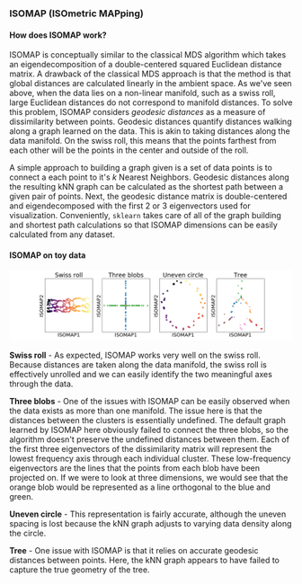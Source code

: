 ### ISOMAP (ISOmetric MAPping)

#### How does ISOMAP work?

ISOMAP is conceptually similar to the classical MDS algorithm which takes an eigendecomposition of a double-centered squared Euclidean distance matrix. A drawback of the classical MDS approach is that the method is that global distances are calculated linearly in the ambient space. As we've seen above, when the data lies on a non-linear manifold, such as a swiss roll, large Euclidean distances do not correspond to manifold distances. To solve this problem, ISOMAP considers *geodesic distances* as a measure of dissimilarity between points. Geodesic distances quantify distances walking along a graph learned on the data. This is akin to taking distances along the data manifold. On the swiss roll, this means that the points farthest from each other will be the points in the center and outside of the roll.

A simple approach to building a graph given is a set of data points is to connect a each point to it's *k* Nearest Neighbors. Geodesic distances along the resulting kNN graph can be calculated as the shortest path between a given pair of points. Next, the geodesic distance matrix is double-centered and eigendecomposed with the first 2 or 3 eigenvectors used for visualization. Conveniently, `sklearn` takes care of all of the graph building and shortest path calculations so that ISOMAP dimensions can be easily calculated from any dataset.

#### ISOMAP on toy data

![ISOMAP on toy data](img/toy_data.ISOMAP.png)

**Swiss roll** - As expected, ISOMAP works very well on the swiss roll. Because distances are taken along the data manifold, the swiss roll is effectively unrolled and we can easily identify the two meaningful axes through the data.

**Three blobs** - One of the issues with ISOMAP can be easily observed when the data exists as more than one manifold. The issue here is that the distances between the clusters is essentially undefined. The default graph learned by ISOMAP here obviously failed to connect the three blobs, so the algorithm doesn't preserve the undefined distances between them. Each of the first three eigenvectors of the dissimilarity matrix will represent the lowest frequency axis through each individual cluster. These low-frequency eigenvectors are the lines that the points from each blob have been projected on. If we were to look at three dimensions, we would see that the orange blob would be represented as a line orthogonal to the blue and green.

**Uneven circle** - This representation is fairly accurate, although the uneven spacing is lost because the kNN graph adjusts to varying data density along the circle.

**Tree** - One issue with ISOMAP is that it relies on accurate geodesic distances between points. Here, the kNN graph appears to have failed to capture the true geometry of the tree.
